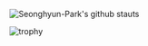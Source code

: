 <!-- [![Seonghyun-Park's github status](https://github-readme-stats.vercel.app/api/top-langs/?username=Seonghyun-Park&show_icons=true&hide_border=false&title_color=004386&icon_color=004386&layout=compact)](https://github.com/Seonghyun-Park) -->
![Seonghyun-Park's github stauts](https://github-readme-stats.vercel.app/api?username=Seonghyun-Park&show_icons=true)


![trophy](https://github-profile-trophy.vercel.app/?username=Seonghyun-Park)
  

